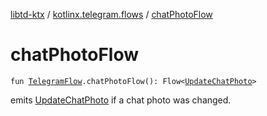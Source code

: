 [libtd-ktx](../index.md) / [kotlinx.telegram.flows](index.md) / [chatPhotoFlow](./chat-photo-flow.md)

# chatPhotoFlow

`fun `[`TelegramFlow`](../kotlinx.telegram.core/-telegram-flow/index.md)`.chatPhotoFlow(): Flow<`[`UpdateChatPhoto`](https://tdlibx.github.io/td/docs/org/drinkless/td/libcore/telegram/TdApi.UpdateChatPhoto.html)`>`

emits [UpdateChatPhoto](https://tdlibx.github.io/td/docs/org/drinkless/td/libcore/telegram/TdApi.UpdateChatPhoto.html) if a chat photo was changed.

